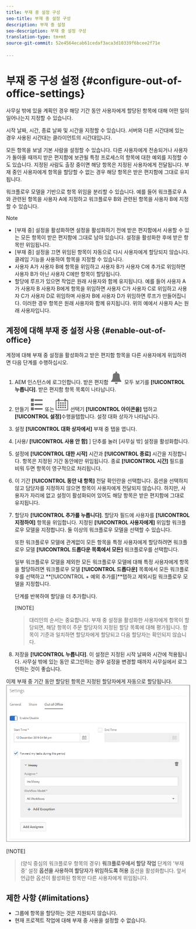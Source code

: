 ```yaml
---
title: 부재 중 설정 구성
seo-title: 부재 중 설정 구성
description: 부재 중 설정
seo-description: 부재 중 설정 구성
translation-type: tm+mt
source-git-commit: 52e4564ecab61cedaf3aca3d10339f6bcee2f71e

---
```




# 부재 중 구성 설정 {#configure-out-of-office-settings}

사무실 밖에 있을 계획인 경우 해당 기간 동안 사용자에게 할당된 항목에 대해 어떤 일이 일어나는지 지정할 수 있습니다.

시작 날짜, 시간, 종료 날짜 및 시간을 지정할 수 있습니다. 서버와 다른 시간대에 있는 경우 사용된 시간대는 클라이언트의 시간대입니다.

모든 항목을 보낼 기본 사람을 설정할 수 있습니다. 다른 사용자에게 전송되거나 사용자가 돌아올 때까지 받은 편지함에 보관될 특정 프로세스의 항목에 대한 예외를 지정할 수도 있습니다. 지정된 사람도 출장 중이면 해당 항목은 지정된 사용자에게 전달됩니다. 부재 중인 사용자에게 항목을 할당할 수 없는 경우 해당 항목은 받은 편지함에 그대로 유지됩니다.

워크플로우 모델을 기반으로 항목 위임을 분리할 수 있습니다. 예를 들어 워크플로우 A와 관련된 항목을 사용자 A에 지정하고 워크플로우 B와 관련된 항목을 사용자 B에 지정할 수 있습니다.


>[!NOTE]
>
> * [부재 중] 설정을 활성화하면 설정을 활성화하기 전에 받은 편지함에서 사용할 수 있는 모든 항목이 받은 편지함에 그대로 남아 있습니다. 설정을 활성화한 후에 받은 항목만 위임됩니다.
> * [부재 중] 설정을 끄면 위임된 항목이 자동으로 다시 사용자에게 할당되지 않습니다. 클레임 기능을 사용하여 항목을 지정할 수 있습니다.
> * 사용자 A가 사용자 B에 항목을 위임하고 사용자 B가 사용자 C에 추가로 위임하면 사용자 B가 아닌 사용자 C에만 항목이 할당됩니다.
> * 할당에 루프가 있으면 작업은 원래 사용자와 함께 유지됩니다. 예를 들어 사용자 A가 사용자 B 사용자 B에게 항목을 위임하면 사용자 C가 사용자 C로 위임하고 사용자 C가 사용자 D로 위임하며 사용자 B에 사용자 D가 위임하면 루프가 만들어집니다. 이러한 경우 항목은 원래 사용자와 함께 유지됩니다. 위의 예에서 사용자 A는 원래 사용자입니다.


## 계정에 대해 부재 중 설정 사용 {#enable-out-of-office}

계정에 대해 부재 중 설정을 활성화하고 받은 편지함 항목을 다른 사용자에게 위임하려면 다음 단계를 수행하십시오.

1. AEM 인스턴스에 로그인합니다. 받은 편지함 ![아이콘을 누르고](assets/bell.svg) 모두 보기를 **[!UICONTROL 누릅니다]**. 받은 편지함 항목 목록이 나타납니다.
1. 만들기 ![단추 옆에 있는 보기 선택기](assets/viewlist.svg) 또는 ![보기](assets/calendar.svg) 선택기 **[!UICONTROL 아이콘을]** 탭하고 **[!UICONTROL 설정]**&#x200B;수행을탭합니다. 설정 대화 상자가 나타납니다.
1. 설정 **[!UICONTROL 대화 상자에서]** 부재 중 탭을 엽니다.
1. [사용/ **[!UICONTROL 사용 안 함]** ] 단추를 눌러 [사무실 밖] 설정을 활성화합니다.
1. 설정에 **[!UICONTROL 대한 시작]** 시간과 **[!UICONTROL 종료]** 시간을 지정합니다. 항목은 지정된 기간 동안에만 위임됩니다. 종료 **[!UICONTROL 시간]** 필드를 비워 두면 항목이 영구적으로 처리됩니다.
1. 이 기간 **[!UICONTROL 동안 내 항목]** 전달 확인란을 선택합니다. 옵션을 선택하지 않고 담당자를 지정하지 않으면 항목이 사용자에게 전달되지 않습니다. 하지만, 사용자가 자리에 없고 설정이 활성화되어 있어도 해당 항목은 받은 편지함에 그대로 유지됩니다.
1. 할당자 **[!UICONTROL 추가를 누릅니다]**. 할당자 필드에 사용자를 **[!UICONTROL 지정하여]** 항목을 위임합니다. 지정된 **[!UICONTROL 사용자에게]** 위임할 워크플로우 모델을 지정합니다. 둘 이상의 워크플로우 모델을 선택할 수 있습니다.

   또한 워크플로우 모델에 관계없이 모든 항목을 특정 사용자에게 할당하려면 워크플로우 모델 **[!UICONTROL 드롭다운 목록에서 모든]** 워크플로우를 선택합니다. <br>

   일부 워크플로우 모델을 제외한 모든 워크플로우 모델에 대해 특정 사용자에게 항목을 할당하려면 워크플로우 모델 **[!UICONTROL 드롭다운]** 목록에서 모든 워크플로우를 선택하고 **[!UICONTROL + 예외 추가를]**탭하고 제외시킬 워크플로우 모델을 지정합니다.
   <br>

   단계를 반복하여 할당을 더 추가합니다. <br>

   [!NOTE]
   >대리인의 순서는 중요합니다. 부재 중 설정을 활성화한 사용자에게 항목이 할당되면, 해당 항목이 주문 할당자의 지정된 할당 목록에 대해 평가됩니다. 항목이 기준과 일치하면 할당자에게 할당되고 다음 할당자는 확인되지 않습니다.

1. 저장을 **[!UICONTROL 누릅니다]**. 이 설정은 지정된 시작 날짜와 시간에 적용됩니다. 사무실 밖에 있는 동안 로그인하는 경우 설정을 변경할 때까지 사무실에서 로그인하는 것이 좋습니다.

이제 부재 중 기간 동안 할당된 항목은 지정된 할당자에게 자동으로 할당됩니다.\
![부재 중](assets/out-of-office.png)

[!NOTE]
>(양식 중심의 워크플로우 항목의 경우) **워크플로우에서 할당 작업** 단계의 &#39;부재 중&#39; 설정 **옵션을 사용하여 할당자가 위임하도록 허용** 옵션을 활성화합니다. 앞서 언급한 옵션이 활성화된 항목만 다른 사용자에게 위임됩니다.
> 
## 제한 사항 {#limitations}

* 그룹에 항목을 할당하는 것은 지원되지 않습니다.
* 현재 프로젝트 작업에 대해 부재 중 사용을 설정할 수 없습니다.
